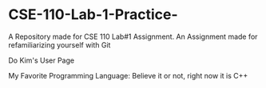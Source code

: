 # CSE-110-Lab-1-Practice-

A Repository made for CSE 110 Lab#1 Assignment. An Assignment made for refamiliarizing yourself with Git

Do Kim's User Page

My Favorite Programming Language: Believe it or not, right now it is C++